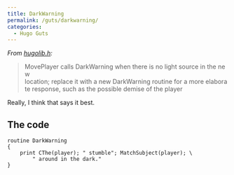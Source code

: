 ```yaml
---
title: DarkWarning
permalink: /guts/darkwarning/
categories: 
  - Hugo Guts
---
```


*From [hugolib.h](hugolib.h):*

>MovePlayer calls DarkWarning when there is no light source in the new
>location; replace it with a new DarkWarning routine for a more elaborate
>response, such as the possible demise of the player

Really, I think that says it best.

## The code

    routine DarkWarning
    {
        print CThe(player); " stumble"; MatchSubject(player); \
            " around in the dark."
    }

